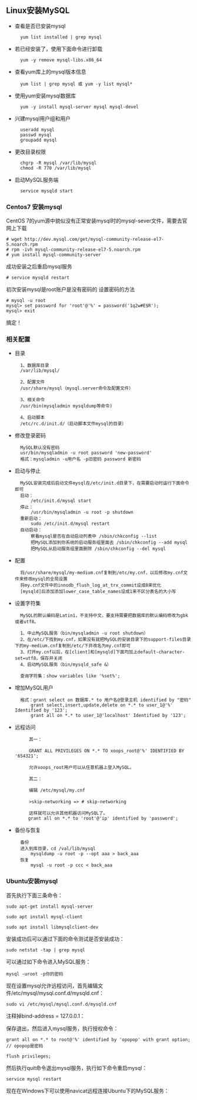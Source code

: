 ## Linux安装MySQL

- 查看是否已安装mysql

		yum list installed | grep mysql

- 若已经安装了，使用下面命令进行卸载

		yum -y remove mysql-libs.x86_64

- 查看yum库上的mysql版本信息

		yum list | grep mysql 或 yum -y list mysql*


- 使用yum安装mysql数据库

		yum -y install mysql-server mysql mysql-devel


- 兴建mysql用户组和用户

		useradd mysql
		passwd mysql
		groupadd mysql


- 更改目录权限

		chgrp -R mysql /var/lib/mysql
		chmod -R 770 /var/lib/mysql

- 启动MySQL服务端

		service mysqld start 


### Centos7 安装mysql

CentOS 7的yum源中貌似没有正常安装mysql时的mysql-sever文件，需要去官网上下载
 	
	# wget http://dev.mysql.com/get/mysql-community-release-el7-5.noarch.rpm
	# rpm -ivh mysql-community-release-el7-5.noarch.rpm
	# yum install mysql-community-server

成功安装之后重启mysql服务
 	
	# service mysqld restart

初次安装mysql是root账户是没有密码的
设置密码的方法
 	
	# mysql -u root
	mysql> set password for 'root'@'%' = password('1q2w#E$R');
	mysql> exit
搞定！

### 相关配置

- 目录
 
		1、数据库目录  
		/var/lib/mysql/
	
		2、配置文件
		/usr/share/mysql（mysql.server命令及配置文件）
	
		3、相关命令
		/usr/bin(mysqladmin mysqldump等命令)
	
		4、启动脚本
		/etc/rc.d/init.d/（启动脚本文件mysql的目录）

- 修改登录密码

		MySQL默认没有密码
		usr/bin/mysqladmin -u root password 'new-password'
		格式：mysqladmin -u用户名 -p旧密码 password 新密码

- 启动与停止
	
		MySQL安装完成后启动文件mysql在/etc/init.d目录下，在需要启动时运行下面命令即可
		启动：
			/etc/init.d/mysql start
		停止：
			/usr/bin/mysqladmin -u root -p shutdown
		重新启动：
			sudo /etc/init.d/mysql restart 
		自动启动：
			察看mysql是否在自动启动列表中 /sbin/chkconfig --list
			把MySQL添加到你系统的启动服务组里面去 /sbin/chkconfig --add mysql
			把MySQL从启动服务组里面删除 /sbin/chkconfig --del mysql

- 配置

		将/usr/share/mysql/my-medium.cnf复制到/etc/my.cnf，以后修改my.cnf文件来修改mysql的全局设置
		将my.cnf文件中的innodb_flush_log_at_trx_commit设成0来优化
		[mysqld]后添加添加lower_case_table_names设成1来不区分表名的大小写

- 设置字符集
		
		MySQL的默认编码是Latin1，不支持中文，要支持需要把数据库的默认编码修改为gbk或者utf8。
	
		1、中止MySQL服务（bin/mysqladmin -u root shutdown）
		2、在/etc/下找到my.cnf，如果没有就把MySQL的安装目录下的support-files目录下的my-medium.cnf复制到/etc/下并改名为my.cnf即可 
		3、打开my.cnf以后，在[client]和[mysqld]下面均加上default-character-set=utf8，保存并关闭
		4、启动MySQL服务（bin/mysqld_safe &）
	
		查询字符集：show variables like '%set%';	

- 增加MySQL用户
	
		格式：grant select on 数据库.* to 用户名@登录主机 identified by "密码"
			grant select,insert,update,delete on *.* to user_1@'%' Identified by '123';
			grant all on *.* to user_1@'localhost' Identified by '123';
	
- 远程访问

		　　其一：
		
		　　GRANT ALL PRIVILEGES ON *.* TO xoops_root@'%' IDENTIFIED BY '654321';
		
		　　允许xoops_root用户可以从任意机器上登入MySQL。
		
		　　其二：
		
		　　编辑 /etc/mysql/my.cnf
		
		　　>skip-networking => # skip-networking
		
		　　这样就可以允许其他机器访问MySQL了。
		   grant all on *.* to 'root'@'ip' identified by 'password'; 


- 备份与恢复
	
		备份
		进入到库目录，cd /val/lib/mysql
			mysqldump -u root -p --opt aaa > back_aaa
		恢复
			mysql -u root -p ccc < back_aaa
	
### Ubuntu安装mysql

首先执行下面三条命令：

	sudo apt-get install mysql-server
	
	sudo apt install mysql-client
	
	sudo apt install libmysqlclient-dev

安装成功后可以通过下面的命令测试是否安装成功：

	sudo netstat -tap | grep mysql

可以通过如下命令进入MySQL服务：

	mysql -uroot -p你的密码

现在设置mysql允许远程访问，首先编辑文件/etc/mysql/mysql.conf.d/mysqld.cnf：

	sudo vi /etc/mysql/mysql.conf.d/mysqld.cnf

注释掉bind-address = 127.0.0.1：

保存退出，然后进入mysql服务，执行授权命令：

	grant all on *.* to root@'%' identified by 'opopop' with grant option; // opopop是密码

	flush privileges;

然后执行quit命令退出mysql服务，执行如下命令重启mysql：

	service mysql restart

现在在Windows下可以使用navicat远程连接Ubuntu下的MySQL服务：








